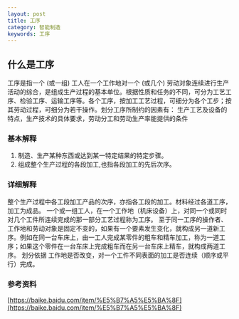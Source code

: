 ```yaml
---
layout: post
title: 工序
category: 智能制造
keywords: 工序
---
```


## 什么是工序
工序是指一个 (或一组) 工人在一个工作地对一个 (或几个) 劳动对象连续进行生产活动的综合，是组成生产过程的基本单位。根据性质和任务的不同，可分为工艺工序、检验工序、运输工序等。各个工序，按加工工艺过程，可细分为各个工步；按其劳动过程，可细分为若干操作。划分工序所制约的因素有： 生产工艺及设备的特点，生产技术的具体要求，劳动分工和劳动生产率能提供的条件



### 基本解释
1. 制造、生产某种东西或达到某一特定结果的特定步骤。
2. 组成整个生产过程的各段加工,也指各段加工的先后次序。



### 详细解释
整个生产过程中各工段加工产品的次序，亦指各工段的加工。材料经过各道工序，加工为成品。
一个或一组工人，在一个工作地（机床设备）上，对同一个或同时对几个工件所连续完成的那一部分工艺过程称为工序。
至于同一工序的操作者、工作地和劳动对象是固定不变的，如果有一个要素发生变化，就构成另一道新工序。例如在同一台车床上，由一工人完成某零件的粗车和精车加工，称为一道工序；如果这个零件在一台车床上完成粗车而在另一台车床上精车，就构成两道工序。
划分依据
工作地是否改变，对一个工件不同表面的加工是否连续（顺序或平行）完成。


### 参考资料
[https://baike.baidu.com/item/%E5%B7%A5%E5%BA%8F](https://baike.baidu.com/item/%E5%B7%A5%E5%BA%8F)


